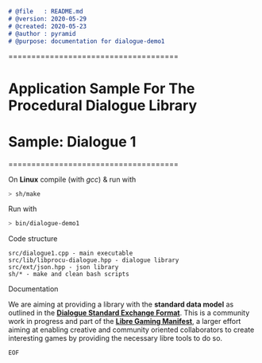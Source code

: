 ```markdown
# @file   : README.md
# @version: 2020-05-29
# @created: 2020-05-23
# @author : pyramid
# @purpose: documentation for dialogue-demo1
```



=====================================
# **Application Sample For The Procedural Dialogue Library**
# Sample: Dialogue 1

=====================================

On **Linux** compile (with *gcc*) & run with

```bash
> sh/make
```

Run with

```bash
> bin/dialogue-demo1
```



Code structure

```
src/dialogue1.cpp - main executable
src/lib/libprocu-dialogue.hpp - dialogue library
src/ext/json.hpp - json library
sh/* - make and clean bash scripts
```



Documentation

We are aiming at providing a library with the **standard data model** as outlined in the [**Dialogue Standard Exchange Format**](../../README.md#dialogue-standard-exchange-format). This is a community work in progress and part of the [**Libre Gaming Manifest**](https://github.com/LibreGamingManifest), a larger effort aiming at enabling creative and community oriented collaborators to create interesting games by providing the necessary libre tools to do so.



```EOF```
